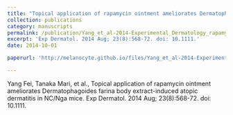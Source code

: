 ```yaml
---
title: "Topical application of rapamycin ointment ameliorates Dermatophagoides farina body extract-induced atopic dermatitis in NC/Nga mice"
collection: publications
category: manuscripts
permalink: /publication/Yang_et_al-2014-Experimental_Dermatology_rapamycin
excerpt: 'Exp Dermatol. 2014 Aug; 23(8):568-72. doi: 10.1111.'
date: 2014-10-01

paperurl: 'http://melanocyte.github.io/files/Yang_et_al-2014-Experimental_Dermatology_rapamycin.pdf'

---
```

Yang Fei, Tanaka Mari, et al., Topical application of rapamycin ointment ameliorates Dermatophagoides farina body extract-induced atopic dermatitis in NC/Nga mice. Exp Dermatol. 2014 Aug; 23(8):568-72. doi: 10.1111.